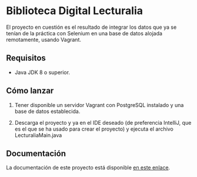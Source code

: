 # Biblioteca Digital Lecturalia

El proyecto en cuestión es el resultado de integrar los datos que ya se tenían de 
la práctica con Selenium en una base de datos alojada remotamente, usando Vagrant.

## Requisitos

- Java JDK 8 o superior.

## Cómo lanzar
1. Tener disponible un servidor Vagrant con PostgreSQL instalado y una base de datos establecida.

2. Descarga el proyecto y ya en el IDE deseado (de preferencia IntelliJ,
   que es el que se ha usado para crear el proyecto) y ejecuta el archivo LecturaliaMain.java

## Documentación
La documentación de este proyecto está disponible [en este enlace](docs/allpackages-index.html).
